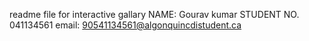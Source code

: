 readme file for interactive gallary
NAME: Gourav kumar
STUDENT NO. 041134561
email: 90541134561@algonquincdistudent.ca
